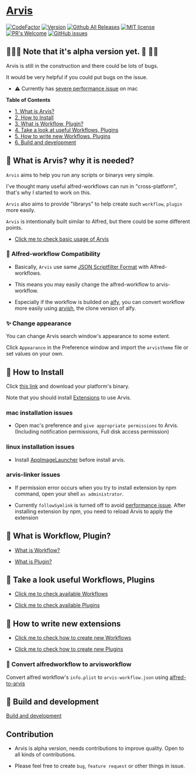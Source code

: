 # [Arvis](https://github.com/jopemachine/arvis/releases)
[![CodeFactor](https://www.codefactor.io/repository/github/jopemachine/arvis/badge)](https://www.codefactor.io/repository/github/jopemachine/arvis)
[![Version](https://img.shields.io/github/v/tag/jopemachine/arvis?sort=date)](https://img.shields.io/github/v/tag/jopemachine/arvis?sort=date)
[![Github All Releases](https://img.shields.io/github/downloads/jopemachine/arvis/total.svg)]()
[![MIT license](https://img.shields.io/badge/License-MIT-blue.svg)](https://lbesson.mit-license.org/)
[![PR's Welcome](https://img.shields.io/badge/PRs-welcome-brightgreen.svg?style=flat)](http://makeapullrequest.com)
[![GitHub issues](https://img.shields.io/github/issues/jopemachine/arvis.svg)](https://GitHub.com/jopemachine/arvis/issues/)

## 🚧🚧🚧  Note that it's alpha version yet. 🚧 🚧🚧

Arvis is still in the construction and there could be lots of bugs.

It would be very helpful if you could put bugs on the issue.

* ⚠️ Currently has [severe performance issue](https://github.com/jopemachine/arvis-core/issues/2) on mac

**Table of Contents**

- [1. What is Arvis?](#what-is-arvis-why-it-is-needed)
- [2. How to Install](#how-to-install)
- [3. What is Workflow, Plugin?](#what-is-workflow-plugins)
- [4. Take a look at useful Workflows, Plugins](#take-a-look-at-useful-workflows-plugins)
- [5. How to write new Workflows, Plugins](#how-to-write-new-workflows-plugins)
- [6. Build and development](#build-and-development)

## 💬 What is Arvis? why it is needed?

`Arvis` aims to help you run any scripts or binarys very simple.

I've thought many useful alfred-workflows can run in "cross-platform", that's why I started to work on this.

`Arvis` also aims to provide "librarys" to help create such `workflow`, `plugin` more easily.

`Arvis` is intentionally built similar to Alfred, but there could be some different points.

* [Click me to check basic usage of Arvis](./documents/basic-usage.md)

### 📝 Alfred-workflow Compatibility

* Basically, `Arvis` use same [JSON Scriptfilter Format](https://www.alfredapp.com/help/workflows/inputs/script-filter/) with Alfred-workflows.

* This means you may easily change the alfred-workflow to arvis-workflow. 

* Especially if the workflow is builded on [alfy](https://github.com/sindresorhus/alfy), you can convert workflow more easily using [arvish](https://github.com/jopemachine/arvish), the clone version of alfy. 

### ✨ Change appearance

You can change Arvis search window's appearance to some extent.

Click `Appearance` in the Preference window and import the `arvistheme` file or set values on your own.

## 🌈 How to Install

Click [this link](https://github.com/jopemachine/arvis/releases) and download your platform's binary.

Note that you should install [Extensions](#take-a-look-at-useful-workflows-plugins) to use Arvis.

### mac installation issues

* Open mac's preference and `give appropriate permissions` to Arvis. (Including notification permissions, Full disk access permission)

### linux installation issues

* Install [AppImageLauncher](https://github.com/TheAssassin/AppImageLauncher) before install arvis.

### arvis-linker issues

* If permission error occurs when you try to install extension by npm command, open your shell `as administrator`.

* Currently `followSymlink` is turned off to avoid [performance issue](https://github.com/jopemachine/arvis/issues/2). After installing extension by npm, you need to reload Arvis to apply the extension

## 📓 What is Workflow, Plugin?

* [What is Workflow?](./documents/workflow-intro.md)

* [What is Plugin?](./documents/plugin-intro.md)

## 🌟 Take a look useful Workflows, Plugins

* [Click me to check available Workflows](./documents/workflow-links.md)

* [Click me to check available Plugins](./documents/plugin-links.md)

## 🔨 How to write new extensions

* [Click me to check how to create new Workflows](./documents/workflow-develop.md)

* [Click me to check how to create new Plugins](./documents/plugin-develop.md)

### 🔖 Convert alfredworkflow to arvisworkflow

Convert alfred workflow's `info.plist` to `arvis-workflow.json` using [alfred-to-arvis](https://github.com/jopemachine/alfred-to-arvis) 

## 🔧 Build and development

[Build and development](./src/README.md)

## Contribution

* Arvis is alpha version, needs contributions to improve quality. Open to all kinds of contributions.

* Please feel free to create `bug`, `feature request` or other things in issue.
